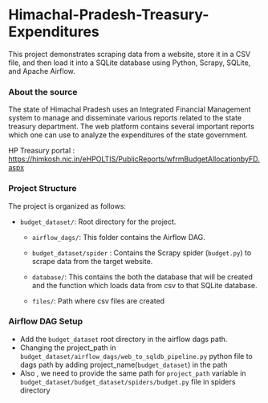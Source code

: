 # Himachal-Pradesh-Treasury-Expenditures

This project demonstrates scraping data from a website, store it in a CSV file, and then load it into a SQLite database using Python, Scrapy, SQLite, and Apache Airflow.

### About the source
The state of Himachal Pradesh uses an Integrated Financial Management system to manage and disseminate various reports related to the state treasury department. The web platform contains several important reports which one can use to analyze the expenditures of the state government. 

HP Treasury portal : https://himkosh.nic.in/eHPOLTIS/PublicReports/wfrmBudgetAllocationbyFD.aspx

### Project Structure 

The project is organized as follows:

- `budget_dataset/`: Root directory for the project.

    - `airflow_dags/`: This folder contains the Airflow DAG.
    -  `budget_dataset/spider` : Contains the Scrapy spider (`budget.py`) to scrape data from the target website.
    
    - `database/`: This contains the both the database that will be created and the function which loads data from csv to that SQLite database. 
    - `files/`:  Path where csv files are created 

### Airflow DAG Setup 

- Add the `budget_dataset` root directory in the airflow dags path.
- Changing the project_path in `budget_dataset/airflow_dags/web_to_sqldb_pipeline.py` python file to dags path by adding project_name(`budget_dataset`) in the path
- Also , we need to provide the same path for `project_path` variable in `budget_dataset/budget_dataset/spiders/budget.py` file in spiders directory
